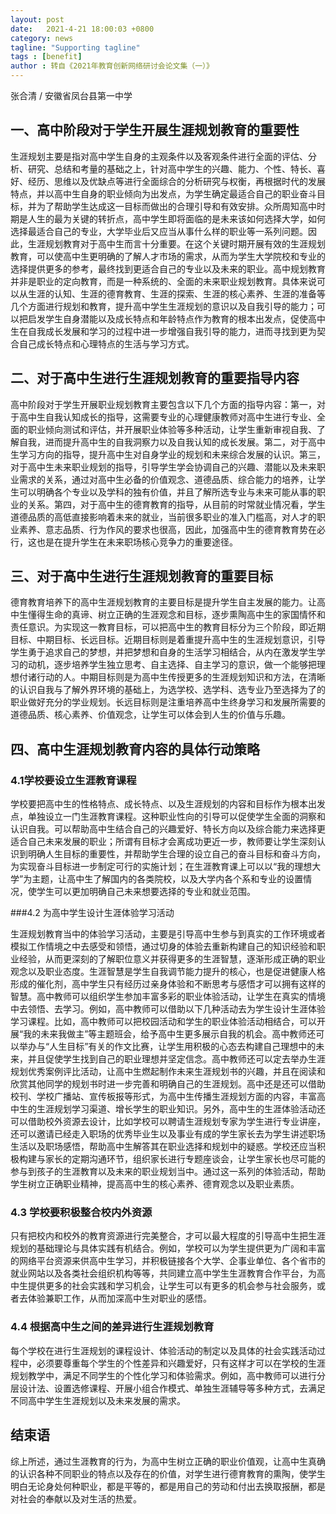 ```yaml
---
layout: post
date:   2021-4-21 18:00:03 +0800
category: news
tagline: "Supporting tagline"
tags : [benefit]
author : 转自《2021年教育创新网络研讨会论文集（一）》
---
```





张合清 / 安徽省凤台县第一中学

## 一、高中阶段对于学生开展生涯规划教育的重要性

生涯规划主要是指对高中学生自身的主观条件以及客观条件进行全面的评估、分析、研究、总结和考量的基础之上，针对高中学生的兴趣、能力、个性、特长、喜好、经历、思维以及优缺点等进行全面综合的分析研究与权衡，再根据时代的发展特点，并以高中生自身的职业倾向为出发点，为学生确定最适合自己的职业奋斗目标，并为了帮助学生达成这一目标而做出的合理引导和有效安排。众所周知高中时期是人生的最为关键的转折点，高中学生即将面临的是未来该如何选择大学，如何选择最适合自己的专业，大学毕业后又应当从事什么样的职业等一系列问题。因此，生涯规划教育对于高中生而言十分重要。在这个关键时期开展有效的生涯规划教育，可以使高中生更明确的了解人才市场的需求，从而为学生大学院校和专业的选择提供更多的参考，最终找到更适合自己的专业以及未来的职业。高中规划教育并非是职业的定向教育，而是一种系统的、全面的未来职业规划教育。具体来说可以从生涯的认知、生涯的德育教育、生涯的探索、生涯的核心素养、生涯的准备等几个方面进行规划和教育，提升高中学生生涯规划的意识以及自我引导的能力；可以把启发学生自身潜能以及成长特点和年龄特点作为教育的根本出发点，促使高中生在自我成长发展和学习的过程中进一步增强自我引导的能力，进而寻找到更为契合自己成长特点和心理特点的生活与学习方式。

## 二、对于高中生进行生涯规划教育的重要指导内容

高中阶段对于学生开展职业规划教育主要包含以下几个方面的指导内容：第一，对于高中生自我认知成长的指导，这需要专业的心理健康教师对高中生进行专业、全面的职业倾向测试和评估，并开展职业体验等多种活动，让学生重新审视自我、了解自我，进而提升高中生的自我洞察力以及自我认知的成长发展。第二，对于高中生学习方向的指导，提升高中生对自身学业的规划和未来综合发展的认识。第三，对于高中生未来职业规划的指导，引导学生学会协调自己的兴趣、潜能以及未来职业需求的关系，通过对高中生必备的价值观念、道德品质、综合能力的培养，让学生可以明确各个专业以及学科的独有价值，并且了解所选专业与未来可能从事的职业的关系。第四，对于高中生的德育教育的指导，从目前的时常就业情况看，学生道德品质的高低直接影响着未来的就业，当前很多职业的准入门槛高，对人才的职业素养、意志品质、行为作风的要求也很高，因此，加强高中生的德育教育势在必行，这也是在提升学生在未来职场核心竞争力的重要途径。

## 三、对于高中生进行生涯规划教育的重要目标

德育教育培养下的高中生涯规划教育的主要目标是提升学生自主发展的能力。让高中生懂得生命的真谛、树立正确的生涯观念和目标，逐步熏陶高中生的家国情怀和责任意识。为实现这一教育目标，可以把高中生的教育目标分为三个阶段，即近期目标、中期目标、长远目标。近期目标则是着重提升高中生的生涯规划意识，引导学生勇于追求自己的梦想，并把梦想和自身的生活学习相结合，从内在激发学生学习的动机，逐步培养学生独立思考、自主选择、自主学习的意识，做一个能够把理想付诸行动的人。中期目标则是为高中生传授更多的生涯规划知识和方法，在清晰的认识自我与了解外界环境的基础上，为选学校、选学科、选专业乃至选择为了的职业做好充分的学业规划。长远目标则是注重培养高中生终身学习和发展所需要的道德品质、核心素养、价值观念，让学生可以体会到人生的价值与乐趣。

## 四、高中生涯规划教育内容的具体行动策略

### 4.1学校要设立生涯教育课程

学校要把高中生的性格特点、成长特点、以及生涯规划的内容和目标作为根本出发点，单独设立一门生涯教育课程。这种职业性向的引导可以促使学生全面的洞察和认识自我。可以帮助高中生结合自己的兴趣爱好、特长方向以及综合能力来选择更适合自己未来发展的职业；所谓有目标才会离成功更近一步，教师要让学生深刻认识到明确人生目标的重要性，并帮助学生合理的设立自己的奋斗目标和奋斗方向，为实现奋斗目标进一步制定可行的实施计划；在生涯教育课上可以以“我的理想大学”为主题，让高中生了解国内的各类院校，以及大学内各个系和专业的设置情况，使学生可以更加明确自己未来想要选择的专业和就业范围。

###4.2 为高中学生设计生涯体验学习活动

生涯规划教育当中的体验学习活动，主要是引导高中生参与到真实的工作环境或者模拟工作情境之中去感受和领悟，通过切身的体验去重新构建自己的知识经验和职业经验，从而更深刻的了解职位意义并获得更多的生涯智慧，逐渐形成正确的职业观念以及职业态度。生涯智慧是学生自我调节能力提升的核心，也是促进健康人格形成的催化剂，高中学生只有经历过亲身体验和不断思考与感悟才可以拥有这样的智慧。高中教师可以组织学生参加丰富多彩的职业体验活动，让学生在真实的情境中去领悟、去学习。例如，高中教师可以借助以下几种活动去为学生设计生涯体验学习课程。比如，高中教师可以把校园活动和学生的职业体验活动相结合，可以开展“我的未来我做主”等主题班会，给予高中生更多展示自我的机会。高中教师还可以举办与“人生目标”有关的作文比赛，让学生用积极的心态去构建自己理想中的未来，并且促使学生找到自己的职业理想并坚定信念。高中教师还可以定去举办生涯规划优秀案例评比活动，让高中生燃起制作未来生涯规划书的兴趣，并且在阅读和欣赏其他同学的规划书时进一步完善和明确自己的生涯规划。高中还是还可以借助校刊、学校广播站、宣传板报等形式，为高中生传播生涯规划方面的内容，丰富高中生的生涯规划学习渠道、增长学生的职业知识。另外，高中生的生涯体验活动还可以借助校外资源去设计，比如学校可以聘请生涯规划专家为学生进行专业讲座，还可以邀请已经走入职场的优秀毕业生以及事业有成的学生家长去为学生讲述职场生活以及职场感悟，帮助高中生解答其在职业选择和规划中的疑惑。学校还应当积极构建与家长的定期沟通环节，组织家长进行专题座谈会，让学生家长也尽可能的参与到孩子的生涯教育以及未来的职业规划当中。通过这一系列的体验活动，帮助学生树立正确职业精神，提高高中生的核心素养、德育观念以及职业素质。

### 4.3 学校要积极整合校内外资源

只有把校内和校外的教育资源进行完美整合，才可以最大程度的引导高中生把生涯规划的基础理论与具体实践有机结合。例如，学校可以为学生提供更为广阔和丰富的网络平台资源来供高中生学习，并积极链接各个大学、企事业单位、各个省市的就业网站以及各类社会组织机构等等，共同建立高中学生生涯教育合作平台，为高中生提供更多的社会实践和学习机会，让学生可以有更多的机会参与社会服务，或者去体验兼职工作，从而加深高中生对职业的感悟。

### 4.4 根据高中生之间的差异进行生涯规划教育

每个学校在进行生涯规划的课程设计、体验活动的制定以及具体的社会实践活动过程中，必须要尊重每个学生的个性差异和兴趣爱好，只有这样才可以在学校的生涯规划教学中，满足不同学生的个性化学习和体验需求。例如，高中教师可以进行分层设计法、设置选修课程、开展小组合作模式、单独生涯辅导等多种方式，去满足不同高中学生生涯规划以及未来发展的需求。

## 结束语

综上所述，通过生涯教育的行为，为高中生树立正确的职业价值观，让高中生真确的认识各种不同职业的特点以及存在的价值，对学生进行德育教育的熏陶，使学生明白无论身处何种职业，都是平等的，都是用自己的劳动和付出去换取报酬，都是对社会的奉献以及对生活的热爱。
